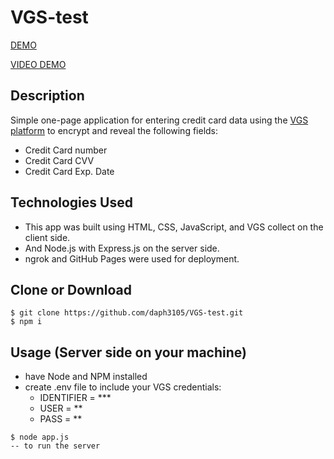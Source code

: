 # VGS-test

[DEMO](https://daph3105.github.io/VGS-test/)

[VIDEO DEMO](https://www.youtube.com/watch?v=2_6yA7Lnf0I)


## Description

Simple one-page application for entering credit card data using the [VGS platform](https://www.verygoodsecurity.com/) to encrypt and reveal the following fields:
- Credit Card number
- Credit Card CVV
- Credit Card Exp. Date

## Technologies Used
- This app was built using HTML, CSS, JavaScript, and VGS collect on the client side.
- And Node.js with Express.js on the server side.
- ngrok and GitHub Pages were used for deployment.

## Clone or Download
```
$ git clone https://github.com/daph3105/VGS-test.git
$ npm i
```

## Usage (Server side on your machine)
- have Node and NPM installed
- create .env file to include your VGS credentials:
  - IDENTIFIER = ***
  - USER = **
  - PASS = **
 ```
 $ node app.js 
 -- to run the server
 ```

